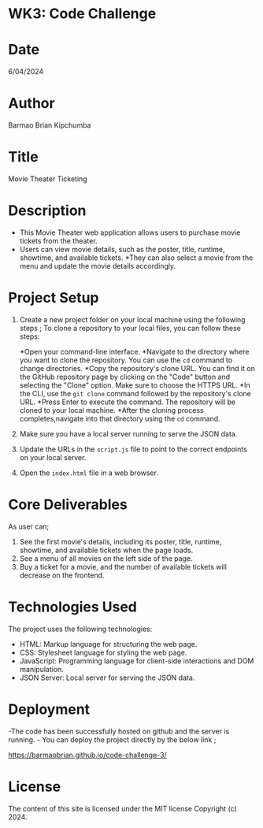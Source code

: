 # WK3: Code Challenge

# Date
6/04/2024

# Author
Barmao Brian Kipchumba

# Title
Movie Theater Ticketing

# Description
 * This Movie Theater web application allows users to purchase movie tickets from the theater.
 * Users can view movie details, such as the poster, title, runtime, showtime, and available tickets.  *They can also select a movie from the menu and update the movie details accordingly.

# Project Setup

1. Create a new project folder on your local machine using the following steps ;
    To clone a repository to your local files, you can follow these steps:

    *Open your command-line interface.
    *Navigate to the directory where you want to clone the repository. You can use the `cd` command to change directories.
    *Copy the repository's clone URL. You can find it on the GitHub repository page by clicking on the "Code" button and selecting the "Clone" option. Make sure to choose the HTTPS URL.
    *In the CLI, use the `git clone` command followed by the repository's clone URL.
    *Press Enter to execute the command. The repository will be cloned to your local machine.
    *After the cloning process completes,navigate into that directory using the `cd` command.

2. Make sure you have a local server running to serve the JSON data. 
3. Update the URLs in the `script.js` file to point to the correct endpoints on your local server.
4. Open the `index.html` file in a web browser.

# Core Deliverables

As user can;

1. See the first movie's details, including its poster, title, runtime, showtime, and available tickets when the page loads.
2. See a menu of all movies on the left side of the page.
3. Buy a ticket for a movie, and the number of available tickets will decrease on the frontend.

# Technologies Used

The project uses the following technologies:

- HTML: Markup language for structuring the web page.
- CSS: Stylesheet language for styling the web page.
- JavaScript: Programming language for client-side interactions and DOM manipulation.
- JSON Server: Local server for serving the JSON data.


# Deployment
-The code has been successfully hosted on github and the server is running. -
You can deploy the project directly by the below link ; 

https://barmaobrian.github.io/code-challenge-3/




# License

The content of this site is licensed under the MIT license Copyright (c) 2024.
